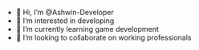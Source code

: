 - 👋 Hi, I’m @Ashwin-Developer
- 👀 I’m interested in developing
- 🌱 I’m currently learning game development
- 💞️ I’m looking to collaborate on working professionals


<!---
Ashwin-Developer/Ashwin-Developer is a ✨ special ✨ repository because its `README.md` (this file) appears on your GitHub profile.
You can click the Preview link to take a look at your changes.
--->
